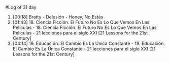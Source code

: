 #Log of 31 day

1. [00:18] Bratty - Delusión - Honey, No Estás
1. [01:43] 18. Ciencia Ficción. El Futuro No Es Lo Que Vemos En Las Películas - 18. Ciencia Ficción. El Futuro No Es Lo Que Vemos En Las Películas - 21 lecciones para el siglo XXI [21 Lessons for the 21st Century]
1. [04:14] 19. Educación. El Cambio Es La Única Constante - 19. Educación. El Cambio Es La Única Constante - 21 lecciones para el siglo XXI [21 Lessons for the 21st Century]

